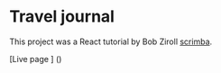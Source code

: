# Travel journal

This project was a React tutorial by Bob Ziroll [scrimba](https://scrimba.com/learn/learnreact).

[Live page ] ()